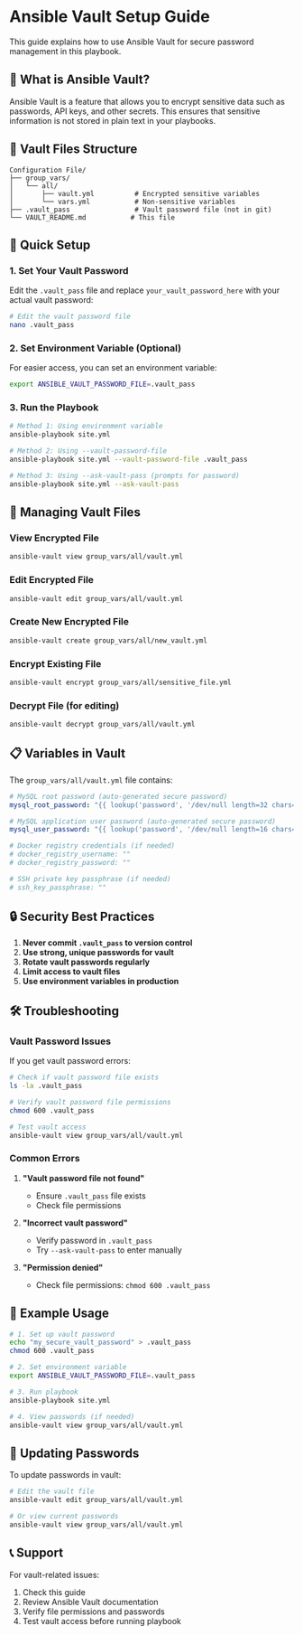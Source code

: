 # Ansible Vault Setup Guide

This guide explains how to use Ansible Vault for secure password management in this playbook.

## 🔐 What is Ansible Vault?

Ansible Vault is a feature that allows you to encrypt sensitive data such as passwords, API keys, and other secrets. This ensures that sensitive information is not stored in plain text in your playbooks.

## 📁 Vault Files Structure

```
Configuration File/
├── group_vars/
│   └── all/
│       ├── vault.yml          # Encrypted sensitive variables
│       └── vars.yml           # Non-sensitive variables
├── .vault_pass                # Vault password file (not in git)
└── VAULT_README.md           # This file
```

## 🚀 Quick Setup

### 1. Set Your Vault Password

Edit the `.vault_pass` file and replace `your_vault_password_here` with your actual vault password:

```bash
# Edit the vault password file
nano .vault_pass
```

### 2. Set Environment Variable (Optional)

For easier access, you can set an environment variable:

```bash
export ANSIBLE_VAULT_PASSWORD_FILE=.vault_pass
```

### 3. Run the Playbook

```bash
# Method 1: Using environment variable
ansible-playbook site.yml

# Method 2: Using --vault-password-file
ansible-playbook site.yml --vault-password-file .vault_pass

# Method 3: Using --ask-vault-pass (prompts for password)
ansible-playbook site.yml --ask-vault-pass
```

## 🔧 Managing Vault Files

### View Encrypted File

```bash
ansible-vault view group_vars/all/vault.yml
```

### Edit Encrypted File

```bash
ansible-vault edit group_vars/all/vault.yml
```

### Create New Encrypted File

```bash
ansible-vault create group_vars/all/new_vault.yml
```

### Encrypt Existing File

```bash
ansible-vault encrypt group_vars/all/sensitive_file.yml
```

### Decrypt File (for editing)

```bash
ansible-vault decrypt group_vars/all/vault.yml
```

## 📋 Variables in Vault

The `group_vars/all/vault.yml` file contains:

```yaml
# MySQL root password (auto-generated secure password)
mysql_root_password: "{{ lookup('password', '/dev/null length=32 chars=ascii_letters,digits') }}"

# MySQL application user password (auto-generated secure password)
mysql_user_password: "{{ lookup('password', '/dev/null length=16 chars=ascii_letters,digits') }}"

# Docker registry credentials (if needed)
# docker_registry_username: ""
# docker_registry_password: ""

# SSH private key passphrase (if needed)
# ssh_key_passphrase: ""
```

## 🔒 Security Best Practices

1. **Never commit `.vault_pass` to version control**
2. **Use strong, unique passwords for vault**
3. **Rotate vault passwords regularly**
4. **Limit access to vault files**
5. **Use environment variables in production**

## 🛠️ Troubleshooting

### Vault Password Issues

If you get vault password errors:

```bash
# Check if vault password file exists
ls -la .vault_pass

# Verify vault password file permissions
chmod 600 .vault_pass

# Test vault access
ansible-vault view group_vars/all/vault.yml
```

### Common Errors

1. **"Vault password file not found"**
   - Ensure `.vault_pass` file exists
   - Check file permissions

2. **"Incorrect vault password"**
   - Verify password in `.vault_pass`
   - Try `--ask-vault-pass` to enter manually

3. **"Permission denied"**
   - Check file permissions: `chmod 600 .vault_pass`

## 📝 Example Usage

```bash
# 1. Set up vault password
echo "my_secure_vault_password" > .vault_pass
chmod 600 .vault_pass

# 2. Set environment variable
export ANSIBLE_VAULT_PASSWORD_FILE=.vault_pass

# 3. Run playbook
ansible-playbook site.yml

# 4. View passwords (if needed)
ansible-vault view group_vars/all/vault.yml
```

## 🔄 Updating Passwords

To update passwords in vault:

```bash
# Edit the vault file
ansible-vault edit group_vars/all/vault.yml

# Or view current passwords
ansible-vault view group_vars/all/vault.yml
```

## 📞 Support

For vault-related issues:
1. Check this guide
2. Review Ansible Vault documentation
3. Verify file permissions and passwords
4. Test vault access before running playbook 